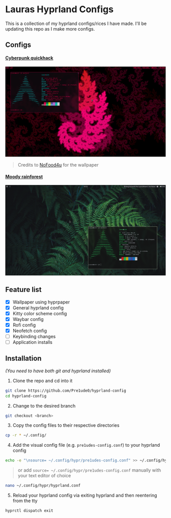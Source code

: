 # Lauras Hyprland Configs
This is a collection of my hyprland configs/rices I have made. I'll be updating this repo as I make more configs.

## Configs
#### [Cyberpunk quickhack](https://github.com/Pre1ude0/hyprland-config/tree/cyberpunk-quickhack)
[![cyberpunk-quickhack](https://github.com/Pre1ude0/hyprland-config/blob/info/cyberpunk-quickhack.png?raw=true)](https://github.com/Pre1ude0/hyprland-config/tree/cyberpunk-quickhack)
> Credits to [NoFood4u](https://wetdry.world/@NoFood4u) for the wallpaper

#### [Moody rainforest](https://github.com/Pre1ude0/hyprland-config/tree/moody-rainforest)
[![moody-rainforest](https://github.com/Pre1ude0/hyprland-config/blob/info/moody-rainforest.png?raw=true)](https://github.com/Pre1ude0/hyprland-config/tree/moody-rainforest)

## Feature list
- [x] Wallpaper using hyprpaper
- [x] General hyprland config
- [x] Kitty color scheme config
- [x] Waybar config
- [x] Rofi config
- [x] Neofetch config
- [ ] Keybinding changes
- [ ] Application installs

## Installation
_(You need to have both git and hyprland installed)_
1. Clone the repo and cd into it
```bash
git clone https://github.com/Pre1ude0/hyprland-config
cd hyprland-config
```
2. Change to the desired branch
```bash
git checkout <branch>
```
3. Copy the config files to their respective directories
```bash
cp -r * ~/.config/
```
4. Add the visual config file (e.g. `pre1udes-config.conf`) to your hyprland config
```bash
echo -e "\nsource= ~/.config/hypr/pre1udes-config.conf" >> ~/.config/hypr/hyprland.conf
```
> or add `source= ~/.config/hypr/pre1udes-config.conf` manually with your text editor of choice
```bash 
nano ~/.config/hypr/hyprland.conf
```
5. Reload your hyprland config via exiting hyprland and then reentering from the tty
```bash
hyprctl dispatch exit
```
